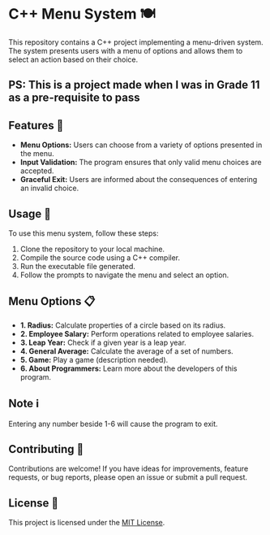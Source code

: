 <h1>C++ Menu System 🍽️</h1>

<p>This repository contains a C++ project implementing a menu-driven system. The system presents users with a menu of options and allows them to select an action based on their choice.</p>
<h2> PS: This is a project made when I was in Grade 11 as a pre-requisite to pass </h2>
<h2>Features 🌟</h2>

<ul>
  <li><strong>Menu Options:</strong> Users can choose from a variety of options presented in the menu.</li>
  <li><strong>Input Validation:</strong> The program ensures that only valid menu choices are accepted.</li>
  <li><strong>Graceful Exit:</strong> Users are informed about the consequences of entering an invalid choice.</li>
</ul>

<h2>Usage 🚀</h2>

<p>To use this menu system, follow these steps:</p>

<ol>
  <li>Clone the repository to your local machine.</li>
  <li>Compile the source code using a C++ compiler.</li>
  <li>Run the executable file generated.</li>
  <li>Follow the prompts to navigate the menu and select an option.</li>
</ol>

<h2>Menu Options 📋</h2>

<ul>
  <li><strong>1. Radius:</strong> Calculate properties of a circle based on its radius.</li>
  <li><strong>2. Employee Salary:</strong> Perform operations related to employee salaries.</li>
  <li><strong>3. Leap Year:</strong> Check if a given year is a leap year.</li>
  <li><strong>4. General Average:</strong> Calculate the average of a set of numbers.</li>
  <li><strong>5. Game:</strong> Play a game (description needed).</li>
  <li><strong>6. About Programmers:</strong> Learn more about the developers of this program.</li>
</ul>

<h2>Note ℹ️</h2>

<p>Entering any number beside 1-6 will cause the program to exit.</p>

<h2>Contributing 🤝</h2>

<p>Contributions are welcome! If you have ideas for improvements, feature requests, or bug reports, please open an issue or submit a pull request.</p>

<h2>License 📝</h2>

<p>This project is licensed under the <a href="LICENSE">MIT License</a>.</p>
